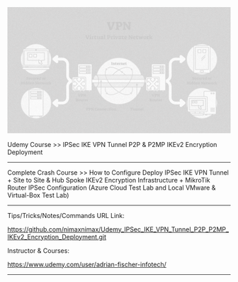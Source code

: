 ![Alt text](image.png)


Udemy Course >> IPSec IKE VPN Tunnel P2P & P2MP IKEv2 Encryption Deployment

**********

Complete Crash Course >> How to Configure Deploy IPSec IKE VPN Tunnel + Site to Site & Hub Spoke IKEv2 Encryption Infrastructure + MikroTik Router IPSec Configuration (Azure Cloud Test Lab and Local VMware & Virtual-Box Test Lab)

**********

Tips/Tricks/Notes/Commands URL Link:

https://github.com/nimaxnimax/Udemy_IPSec_IKE_VPN_Tunnel_P2P_P2MP_IKEv2_Encryption_Deployment.git

Instructor & Courses:

https://www.udemy.com/user/adrian-fischer-infotech/

**********


